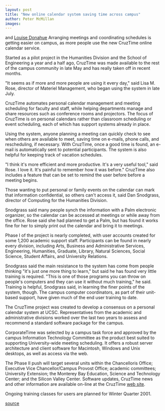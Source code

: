 ```yaml
---
layout: post
title: "New online calendar system saving time across campus"
author: Peter McMillan
images:
---
```


and [Louise Donahue][1] Arranging meetings and coordinating schedules is getting easier on campus, as more people use the new CruzTime online calendar service.

Started as a pilot project in the Humanities Division and the School of Engineering a year and a half ago, CruzTime was made available to the rest of the campus community in late May and has really taken off in recent months.  
  
"It seems as if more and more people are using it every day," said Lisa M. Rose, director of Materiel Management, who began using the system in late July.  
  
CruzTime automates personal calendar management and meeting scheduling for faculty and staff, while helping departments manage and share resources such as conference rooms and projectors. The focus of CruzTime is on personal calendars rather than classroom scheduling or event scheduling, each of which has support systems already in place.   
  
Using the system, anyone planning a meeting can quickly check to see when others are available to meet, saving time on e-mails, phone calls, and rescheduling, if necessary. With CruzTime, once a good time is found, an e-mail is automatically sent to potential participants. The system is also helpful for keeping track of vacation schedules.   
  
"I think it's more efficient and more productive. It's a very useful tool," said Rose. I love it. It's painful to remember how it was before." CruzTime also includes a feature that can be set to remind the user before before a meeting begins.   
  
Those wanting to put personal or family events on the calendar can mark that information confidential, so others can't access it, said Dan Snodgrass, director of Computing for the Humanities Division.   
  
Snodgrass said many people synch the information with a Palm electronic organizer, so the calendar can be accessed at meetings or while away from the office. Rose said she had planned to get a Palm, but has found it works fine for her to simply print out the calendar and bring it to meetings.  
  
Phase I of the project is nearly completed, with user accounts created for some 1,200 academic support staff. Participants can be found in nearly every division, including Arts, Business and Administrative Services, Engineering, Humanities, Graduate, Library, Natural Sciences, Social Science, Student Affairs, and University Relations.  
  
Snodgrass said the main resistance to the system has come from people thinking "it's just one more thing to learn," but said he has found very little training is required. "This is one of those programs you can throw on people's computers and they can use it without much training," he said. Training is helpful, Snodgrass said, in learning the finer points of the system, though. The campus computer coordinators, as part of their unit-based support, have given much of the end user training to date.  
  
The CruzTime project was created to develop a consensus on a personal calendar system at UCSC. Representatives from the academic and administrative divisions worked over the last two years to assess and recommend a standard software package for the campus.  
  
CorporateTime was selected by a campus task force and approved by the campus Information Technology Committee as the product best suited to supporting University-wide meeting scheduling. It offers a robust server architecture and client software for Macintosh, Windows and Unix desktops, as well as access via the web.  
  
The Phase II push will target several units within the Chancelloris Office; Executive Vice Chancellor/Campus Provost Office; academic committees; University Extension; the Monterey Bay Education, Science and Technology Center; and the Silicon Valley Center. Software updates, CruzTime news and other information are available on-line at the CruzTime [web site][2].   
  
Ongoing training classes for users are planned for Winter Quarter 2001.   
  
  

[1]: mailto:ldonahue@cats.ucsc.edu
[2]: http://www2.ucsc.edu/cruztime/

[source](http://www1.ucsc.edu/currents/01-02/11-05/cruztime.html "Permalink to cruztime")
